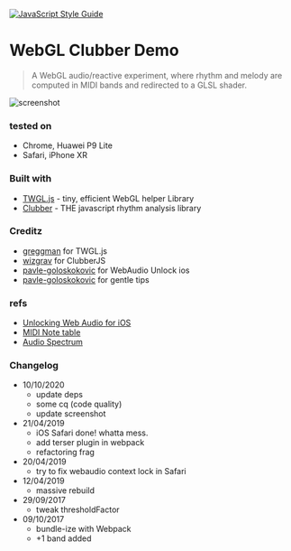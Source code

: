 [![JavaScript Style Guide](https://img.shields.io/badge/code_style-standard-brightgreen.svg)](https://standardjs.com)

# WebGL Clubber Demo

> A WebGL audio/reactive experiment, where rhythm and melody are computed in MIDI bands and redirected to a GLSL shader.

![screenshot](https://spleennooname.github.io/webgl-clubber-demo/screenshot.jpg)

### tested on

* Chrome, Huawei P9 Lite
* Safari, iPhone XR

### Built with

* [TWGL.js](https://twgljs.org/) - tiny, efficient WebGL helper Library
* [Clubber](https://github.com/wizgrav/clubber) - THE javascript rhythm analysis library

### Creditz

* [greggman](https://github.com/greggman) for TWGL.js
* [wizgrav](https://github.com/wizgrav) for ClubberJS
* [pavle-goloskokovic](https://github.com/pavle-goloskokovic) for WebAudio Unlock ios
* [pavle-goloskokovic](https://github.com/pavle-goloskokovic) for gentle tips

### refs
* [Unlocking Web Audio for iOS](https://github.com/pavle-goloskokovic/web-audio-touch-unlock)
* [MIDI Note table](http://subsynth.sourceforge.net/midinote2freq.html)
* [Audio Spectrum](http://www.teachmeaudio.com/mixing/techniques/audio-spectrum)

### Changelog
* 10/10/2020
	- update deps
	- some cq (code quality)
	- update screenshot
* 21/04/2019
	- iOS Safari done! whatta mess.
	- add terser plugin in webpack
	- refactoring frag
* 20/04/2019
	- try to fix webaudio context lock in Safari
* 12/04/2019
	- massive rebuild
* 29/09/2017
	- tweak thresholdFactor
* 09/10/2017
	- bundle-ize with Webpack
	- +1 band added
